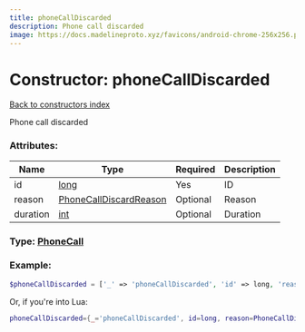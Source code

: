 ```yaml
---
title: phoneCallDiscarded
description: Phone call discarded
image: https://docs.madelineproto.xyz/favicons/android-chrome-256x256.png
---
```

# Constructor: phoneCallDiscarded  
[Back to constructors index](index.md)



Phone call discarded

### Attributes:

| Name     |    Type       | Required | Description |
|----------|---------------|----------|-------------|
|id|[long](../types/long.md) | Yes|ID|
|reason|[PhoneCallDiscardReason](../types/PhoneCallDiscardReason.md) | Optional|Reason|
|duration|[int](../types/int.md) | Optional|Duration|



### Type: [PhoneCall](../types/PhoneCall.md)


### Example:

```php
$phoneCallDiscarded = ['_' => 'phoneCallDiscarded', 'id' => long, 'reason' => PhoneCallDiscardReason, 'duration' => int];
```  


Or, if you're into Lua:

```lua
phoneCallDiscarded={_='phoneCallDiscarded', id=long, reason=PhoneCallDiscardReason, duration=int}

```


